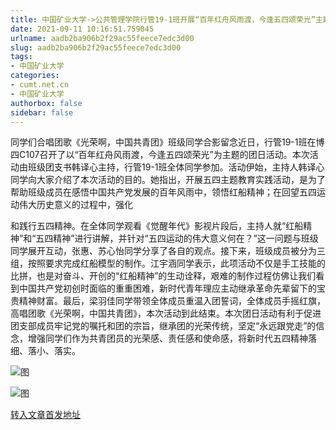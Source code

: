 ```yaml
---
title: 中国矿业大学->公共管理学院行管19-1班开展“百年红舟风雨渡，今逢五四颂荣光”主题团日活动 | cumt.net.cn
date: 2021-09-11 10:16:51.759045
urlname: aadb2ba906b2f29ac55feece7edc3d00
slug: aadb2ba906b2f29ac55feece7edc3d00
tags: 
- 中国矿业大学
categories:
- cumt.net.cn
- 中国矿业大学
authorbox: false
sidebar: false
---
```

同学们合唱团歌《光荣啊，中国共青团》班级同学合影留念近日，行管19-1班在博四C107召开了以“百年红舟风雨渡，今逢五四颂荣光”为主题的团日活动。本次活动由班级团支书韩译心主持，行管19-1班全体同学参加。活动伊始，主持人韩译心同学向大家介绍了本次活动的目的。她指出，开展五四主题教育实践活动，是为了帮助班级成员在感悟中国共产党发展的百年风雨中，领悟红船精神；在回望五四运动伟大历史意义的过程中，强化
<!--more-->
和践行五四精神。在全体同学观看《觉醒年代》影视片段后，主持人就“红船精神”和“五四精神”进行讲解，并针对“五四运动的伟大意义何在？”这一问题与班级同学展开互动，张惠、苏心怡同学分享了各自的观点。接下来，班级成员被分为三组，按照要求完成红船模型的制作。江宇涵同学表示，此项活动不仅是手工技能的比拼，也是对奋斗、开创的“红船精神”的生动诠释，艰难的制作过程仿佛让我们看到中国共产党初创时面临的重重困难，新时代青年理应主动继承革命先辈留下的宝贵精神财富。最后，梁羽佳同学带领全体成员重温入团誓词，全体成员手摇红旗，高唱团歌《光荣啊，中国共青团》，本次活动到此结束。本次团日活动有利于促进团支部成员牢记党的嘱托和团的宗旨，继承团的光荣传统，坚定“永远跟党走”的信念，增强同学们作为共青团员的光荣感、责任感和使命感，将新时代五四精神落细、落小、落实。

![图](http://xwzx.cumt.edu.cn/_upload/article/images/18/a0/e74ee5b9406584e7dc481aa28f29/6250ad7a-aa75-459e-b4f1-64dfd7add34c.jpg)

![图](http://xwzx.cumt.edu.cn/_upload/article/images/18/a0/e74ee5b9406584e7dc481aa28f29/3032e6a0-6d27-4c6e-9253-93c88ef1235f.jpg)

[转入文章首发地址](http://xwzx.cumt.edu.cn/24/4c/c523a599116/page.htm)